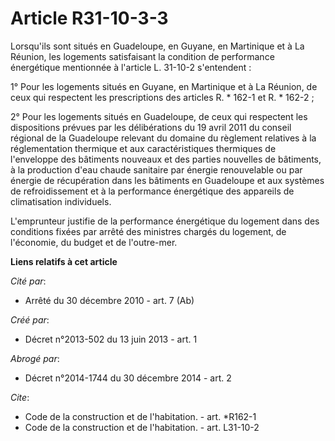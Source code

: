 # Article R31-10-3-3

Lorsqu'ils sont situés en Guadeloupe, en Guyane, en Martinique et à La Réunion, les logements satisfaisant la condition de
performance énergétique mentionnée à l'article L. 31-10-2 s'entendent : 

1° Pour les logements situés en Guyane, en Martinique et à La Réunion, de ceux qui respectent les prescriptions des articles
R. * 162-1 et R. * 162-2 ; 

2° Pour les logements situés en Guadeloupe, de ceux qui respectent les dispositions prévues par les délibérations du 19 avril
2011 du conseil régional de la Guadeloupe relevant du domaine du règlement relatives à la réglementation thermique et aux
caractéristiques thermiques de l'enveloppe des bâtiments nouveaux et des parties nouvelles de bâtiments, à la production
d'eau chaude sanitaire par énergie renouvelable ou par énergie de récupération dans les bâtiments en Guadeloupe et aux
systèmes de refroidissement et à la performance énergétique des appareils de climatisation individuels. 

L'emprunteur justifie de la performance énergétique du logement dans des conditions fixées par arrêté des ministres chargés
du logement, de l'économie, du budget et de l'outre-mer.

**Liens relatifs à cet article**

_Cité par_:

  - Arrêté du 30 décembre 2010 - art. 7 (Ab)

_Créé par_:

  - Décret n°2013-502 du 13 juin 2013 - art. 1

_Abrogé par_:

  - Décret n°2014-1744 du 30 décembre 2014 - art. 2

_Cite_:

  - Code de la construction et de l'habitation. - art. *R162-1
  - Code de la construction et de l'habitation. - art. L31-10-2
